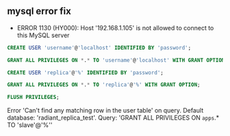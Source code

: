 ## mysql error fix


* ERROR 1130 (HY000): Host '192.168.1.105' is not allowed to connect to this MySQL server

```sql
CREATE USER 'username'@'localhost' IDENTIFIED BY 'password';

GRANT ALL PRIVILEGES ON *.* TO 'username'@'localhost' WITH GRANT OPTION;

CREATE USER 'replica'@'%' IDENTIFIED BY 'password';

GRANT ALL PRIVILEGES ON *.* TO 'replica'@'%' WITH GRANT OPTION;

FLUSH PRIVILEGES;
```

Error 'Can't find any matching row in the user table' on query. Default database: 'radiant_replica_test'. Query: 'GRANT ALL PRIVILEGES ON `apps`.* TO 'slave'@'%''
